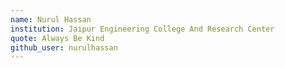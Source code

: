 ```yaml
---
name: Nurul Hassan
institution: Jaipur Engineering College And Research Center
quote: Always Be Kind
github_user: nurulhassan
---
```

